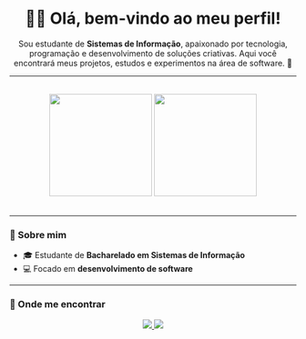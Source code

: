 <h1 align="center">👋🏽 Olá, bem-vindo ao meu perfil!</h1>

<p align="center">
Sou estudante de <b>Sistemas de Informação</b>, apaixonado por tecnologia, programação e desenvolvimento de soluções criativas.  
Aqui você encontrará meus projetos, estudos e experimentos na área de software. 🚀
</p>

---

 <br>
<div align="center">
  <img height="180em" src = "https://github-readme-stats.vercel.app/api?username=LuisHengs&show_icons=true&theme=onedark&border_radius=10&bg_color=0e1117"/>
  <img height="180em" src="https://github-readme-stats.vercel.app/api/top-langs/?username=LuisHengs&layout=compact&theme=onedark&border_radius=10&bg_color=0e1117"/>
</div>
</br>

---

### 🌱 Sobre mim
- 🎓 Estudante de **Bacharelado em Sistemas de Informação**  
- 💻 Focado em **desenvolvimento de software**  

---

### 🔗 Onde me encontrar
<div align="center">
  <a href="mailto:luis.hengs@gmail.com" target="_blank">
    <img src="https://img.shields.io/badge/-Gmail-D14836?style=for-the-badge&logo=gmail&logoColor=white">
  </a>
  <a href="https://www.linkedin.com/in/luis-hengs" target="_blank">
    <img src="https://img.shields.io/badge/-LinkedIn-0077B5?style=for-the-badge&logo=linkedin&logoColor=white">
  </a>
</div>







